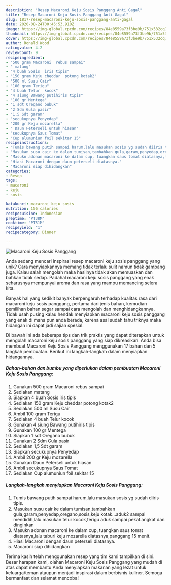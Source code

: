 ```yaml
---
description: "Resep Macaroni Keju Sosis Panggang Anti Gagal"
title: "Resep Macaroni Keju Sosis Panggang Anti Gagal"
slug: 1817-resep-macaroni-keju-sosis-panggang-anti-gagal
date: 2020-08-24T00:45:53.910Z
image: https://img-global.cpcdn.com/recipes/84e8559a73f3be9b/751x532cq70/macaroni-keju-sosis-panggang-foto-resep-utama.jpg
thumbnail: https://img-global.cpcdn.com/recipes/84e8559a73f3be9b/751x532cq70/macaroni-keju-sosis-panggang-foto-resep-utama.jpg
cover: https://img-global.cpcdn.com/recipes/84e8559a73f3be9b/751x532cq70/macaroni-keju-sosis-panggang-foto-resep-utama.jpg
author: Ronald Wood
ratingvalue: 4.2
reviewcount: 9
recipeingredient:
- "500 gram Macaroni  rebus sampai"
- " matang"
- "4 buah Sosis  iris tipis"
- "150 gram Keju cheddar  potong kotak2"
- "500 ml Susu Cair"
- "100 gram Terigu"
- "4 buah Telur  kocok"
- "4 siung Bawang putihiris tipis"
- "100 gr Mentega"
- "1 sdt Oregano bubuk"
- "2 Sdm Gula pasir"
- "1,5 Sdt garam"
- "secukupnya Penyedap"
- "200 gr Keju mozarella"
- " Daun Peterseli untuk hiasan"
- "secukupnya Saus Tomat"
- "Cup alumuniun foil sekitar 15"
recipeinstructions:
- "Tumis bawang putih sampai harum,lalu masukan sosis yg sudah diiris tipis."
- "Masukan susu cair ke dalam tumisan,tambahkan gula,garam,penyedap,oregano,sosis,keju kotak...aduk2 sampai mendidih,lalu masukan telur kocok,terigu aduk sampai pekat.angkat dan dinginkan"
- "Masukn adonan macaroni ke dalam cup, tuangkan saus tomat diatasnya,lalu taburi keju mozarella diatasnya,panggang 15 menit."
- "Hiasi Macaroni dengan daun peterseli diatasnya."
- "Macaroni siap dihidangkan"
categories:
- Resep
tags:
- macaroni
- keju
- sosis

katakunci: macaroni keju sosis 
nutrition: 156 calories
recipecuisine: Indonesian
preptime: "PT38M"
cooktime: "PT51M"
recipeyield: "1"
recipecategory: Dinner

---
```



![Macaroni Keju Sosis Panggang](https://img-global.cpcdn.com/recipes/84e8559a73f3be9b/751x532cq70/macaroni-keju-sosis-panggang-foto-resep-utama.jpg)

Anda sedang mencari inspirasi resep macaroni keju sosis panggang yang unik? Cara menyiapkannya memang tidak terlalu sulit namun tidak gampang juga. Kalau salah mengolah maka hasilnya tidak akan memuaskan dan bahkan tidak sedap. Padahal macaroni keju sosis panggang yang enak seharusnya mempunyai aroma dan rasa yang mampu memancing selera kita.



Banyak hal yang sedikit banyak berpengaruh terhadap kualitas rasa dari macaroni keju sosis panggang, pertama dari jenis bahan, kemudian pemilihan bahan segar sampai cara mengolah dan menghidangkannya. Tidak usah pusing kalau hendak menyiapkan macaroni keju sosis panggang yang enak di mana pun anda berada, karena asal sudah tahu triknya maka hidangan ini dapat jadi sajian spesial.


Di bawah ini ada beberapa tips dan trik praktis yang dapat diterapkan untuk mengolah macaroni keju sosis panggang yang siap dikreasikan. Anda bisa membuat Macaroni Keju Sosis Panggang menggunakan 17 bahan dan 5 langkah pembuatan. Berikut ini langkah-langkah dalam menyiapkan hidangannya.

<!--inarticleads1-->

##### Bahan-bahan dan bumbu yang diperlukan dalam pembuatan Macaroni Keju Sosis Panggang:

1. Gunakan 500 gram Macaroni  rebus sampai
1. Sediakan  matang
1. Siapkan 4 buah Sosis  iris tipis
1. Sediakan 150 gram Keju cheddar  potong kotak2
1. Sediakan 500 ml Susu Cair
1. Ambil 100 gram Terigu
1. Sediakan 4 buah Telur  kocok
1. Gunakan 4 siung Bawang putihiris tipis
1. Gunakan 100 gr Mentega
1. Siapkan 1 sdt Oregano bubuk
1. Gunakan 2 Sdm Gula pasir
1. Sediakan 1,5 Sdt garam
1. Siapkan secukupnya Penyedap
1. Ambil 200 gr Keju mozarella
1. Gunakan  Daun Peterseli untuk hiasan
1. Ambil secukupnya Saus Tomat
1. Sediakan Cup alumuniun foil sekitar 15




<!--inarticleads2-->

##### Langkah-langkah menyiapkan Macaroni Keju Sosis Panggang:

1. Tumis bawang putih sampai harum,lalu masukan sosis yg sudah diiris tipis.
1. Masukan susu cair ke dalam tumisan,tambahkan gula,garam,penyedap,oregano,sosis,keju kotak...aduk2 sampai mendidih,lalu masukan telur kocok,terigu aduk sampai pekat.angkat dan dinginkan
1. Masukn adonan macaroni ke dalam cup, tuangkan saus tomat diatasnya,lalu taburi keju mozarella diatasnya,panggang 15 menit.
1. Hiasi Macaroni dengan daun peterseli diatasnya.
1. Macaroni siap dihidangkan




Terima kasih telah menggunakan resep yang tim kami tampilkan di sini. Besar harapan kami, olahan Macaroni Keju Sosis Panggang yang mudah di atas dapat membantu Anda menyiapkan makanan yang lezat untuk keluarga/teman ataupun menjadi inspirasi dalam berbisnis kuliner. Semoga bermanfaat dan selamat mencoba!
